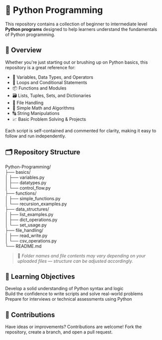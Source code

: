 # 🐍 Python Programming

This repository contains a collection of beginner to intermediate level **Python programs** designed to help learners understand the fundamentals of Python programming.

## 📘 Overview

Whether you're just starting out or brushing up on Python basics, this repository is a great reference for:

- 🔢 Variables, Data Types, and Operators
- 🔁 Loops and Conditional Statements
- 📦 Functions and Modules
- 🗃️ Lists, Tuples, Sets, and Dictionaries
- 📄 File Handling
- 🧮 Simple Math and Algorithms
- 🔠 String Manipulations
- 📈 Basic Problem Solving & Projects

Each script is self-contained and commented for clarity, making it easy to follow and run independently.

## 🗂️ Repository Structure

Python-Programming/  
├── basics/  
│ ├── variables.py  
│ ├── datatypes.py  
│ └── control_flow.py  
├── functions/  
│ ├── simple_functions.py  
│ └── recursion_examples.py  
├── data_structures/  
│ ├── list_examples.py  
│ ├── dict_operations.py  
│ └── set_usage.py  
├── file_handling/  
│ ├── read_write.py  
│ └── csv_operations.py  
└── README.md  

> 📁 *Folder names and file contents may vary depending on your uploaded files — structure can be adjusted accordingly.*

## 🎯 Learning Objectives  
Develop a solid understanding of Python syntax and logic  
Build the confidence to write scripts and solve real-world problems  
Prepare for interviews or technical assessments using Python  

## 🤝 Contributions  
Have ideas or improvements? Contributions are welcome! Fork the repository, create a branch, and open a pull request.

